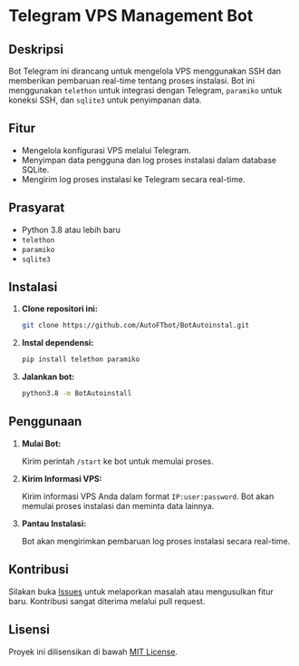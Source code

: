 # Telegram VPS Management Bot

## Deskripsi

Bot Telegram ini dirancang untuk mengelola VPS menggunakan SSH dan memberikan pembaruan real-time tentang proses instalasi. Bot ini menggunakan `telethon` untuk integrasi dengan Telegram, `paramiko` untuk koneksi SSH, dan `sqlite3` untuk penyimpanan data.

## Fitur

- Mengelola konfigurasi VPS melalui Telegram.
- Menyimpan data pengguna dan log proses instalasi dalam database SQLite.
- Mengirim log proses instalasi ke Telegram secara real-time.

## Prasyarat

- Python 3.8 atau lebih baru
- `telethon`
- `paramiko`
- `sqlite3`

## Instalasi

1. **Clone repositori ini:**

    ```bash
    git clone https://github.com/AutoFTbot/BotAutoinstal.git
    ```

2. **Instal dependensi:**

    ```bash
    pip install telethon paramiko
    ```

3. **Jalankan bot:**

    ```bash
    python3.8 -m BotAutoinstall
    ```

## Penggunaan

1. **Mulai Bot:**

   Kirim perintah `/start` ke bot untuk memulai proses.

2. **Kirim Informasi VPS:**

   Kirim informasi VPS Anda dalam format `IP:user:password`. Bot akan memulai proses instalasi dan meminta data lainnya.

3. **Pantau Instalasi:**

   Bot akan mengirimkan pembaruan log proses instalasi secara real-time.

## Kontribusi

Silakan buka [Issues](https://github.com/username/repository/issues) untuk melaporkan masalah atau mengusulkan fitur baru. Kontribusi sangat diterima melalui pull request.

## Lisensi

Proyek ini dilisensikan di bawah [MIT License](LICENSE).

